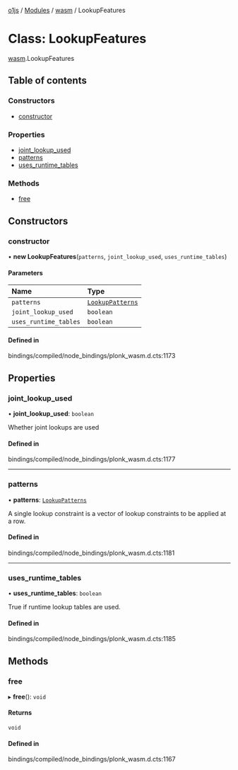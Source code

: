 [o1js](../README.md) / [Modules](../modules.md) / [wasm](../modules/wasm.md) / LookupFeatures

# Class: LookupFeatures

[wasm](../modules/wasm.md).LookupFeatures

## Table of contents

### Constructors

- [constructor](wasm.LookupFeatures.md#constructor)

### Properties

- [joint\_lookup\_used](wasm.LookupFeatures.md#joint_lookup_used)
- [patterns](wasm.LookupFeatures.md#patterns)
- [uses\_runtime\_tables](wasm.LookupFeatures.md#uses_runtime_tables)

### Methods

- [free](wasm.LookupFeatures.md#free)

## Constructors

### constructor

• **new LookupFeatures**(`patterns`, `joint_lookup_used`, `uses_runtime_tables`)

#### Parameters

| Name | Type |
| :------ | :------ |
| `patterns` | [`LookupPatterns`](wasm.LookupPatterns.md) |
| `joint_lookup_used` | `boolean` |
| `uses_runtime_tables` | `boolean` |

#### Defined in

bindings/compiled/node_bindings/plonk_wasm.d.cts:1173

## Properties

### joint\_lookup\_used

• **joint\_lookup\_used**: `boolean`

Whether joint lookups are used

#### Defined in

bindings/compiled/node_bindings/plonk_wasm.d.cts:1177

___

### patterns

• **patterns**: [`LookupPatterns`](wasm.LookupPatterns.md)

A single lookup constraint is a vector of lookup constraints to be applied at a row.

#### Defined in

bindings/compiled/node_bindings/plonk_wasm.d.cts:1181

___

### uses\_runtime\_tables

• **uses\_runtime\_tables**: `boolean`

True if runtime lookup tables are used.

#### Defined in

bindings/compiled/node_bindings/plonk_wasm.d.cts:1185

## Methods

### free

▸ **free**(): `void`

#### Returns

`void`

#### Defined in

bindings/compiled/node_bindings/plonk_wasm.d.cts:1167
